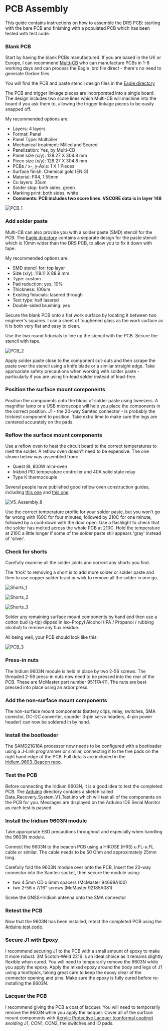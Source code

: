 # PCB Assembly

This guide contains instructions on how to assemble the DRS PCB: starting with the bare PCB and finishing with a populated PCB which has been tested with test code.

### Blank PCB

Start by having the blank PCBs manufactured. If you are based in the UK or Europe, I can recommend
[Multi-CB](https://www.multi-circuit-boards.eu/en/index.html) who can manufacture PCBs in 1-8 working days and
can process the Eagle .brd file direct - there's no need to generate Gerber files.

You will find the PCB and paste stencil design files in the [Eagle directory](https://github.com/PaulZC/Data_Recovery_System/tree/master/Eagle)

The PCB and trigger linkage pieces are incorporated into a single board. The design includes two score lines which Multi-CB
will machine into the board if you ask them to, allowing the trigger linkage pieces to be easily snapped off.

My recommended options are:
- Layers: 4 layers
- Format: Panel
- Panel Type: Multiplier
- Mechanical treatment: Milled and Scored
- Panelization: Yes, by Multi-CB
- Panel size (x/y): 128.27 X 304.8 mm
- Piece size (x/y): 128.27 X 304.8 mm
- PCBs / x-, y-Axis: 1 X 1 Pieces
- Surface finish: Chemical gold (ENIG)
- Material: FR4, 1.55mm
- Cu layers: 35um
- Solder stop: both sides, green
- Marking print: both sides, white
- **Comments: PCB includes two score lines. VSCORE data is in layer 148**

![PCB_1](https://github.com/PaulZC/Data_Recovery_System/blob/master/img/PCB_1.JPG)

### Add solder paste

Multi-CB can also provide you with a solder paste (SMD) stencil for the PCB. The [Eagle directory](https://github.com/PaulZC/Data_Recovery_System/tree/master/Eagle)
contains a separate design for the paste stencil which is 10mm wider than the DRS PCB, to allow you to fix it down with tape.

My recommended options are:
- SMD stencil for: top layer
- Size (x/y): 118.11 X 88.9 mm
- Type: custom
- Pad reduction: yes, 10%
- Thickness: 100um
- Existing fiducials: lasered through
- Text type: half lasered
- Double-sided brushing: yes

Secure the blank PCB onto a flat work surface by locating it between two engineer's squares. I use a sheet of toughened glass
as the work surface as it is both very flat and easy to clean.

Use the two round fiducials to line up the stencil with the PCB. Secure the stencil with tape.

![PCB_2](https://github.com/PaulZC/Data_Recovery_System/blob/master/img/PCB_2.JPG)

Apply solder paste close to the component cut-outs and then scrape the paste over the stencil using a knife blade
or a similar straight edge. Take appropriate safety precautions when working with solder paste - particularly if you are using
tin-lead solder instead of lead-free.

### Position the surface mount components

Position the components onto the blobs of solder paste using tweezers. A magnifier lamp or a USB microscope will
help you place the components in the correct position. J1 - the 20-way Samtec connector - is probably the trickiest
component to position. Take extra time to make sure the legs are centered accurately on the pads.

### Reflow the surface mount components

Use a reflow oven to heat the circuit board to the correct temperatures to melt the solder. A reflow oven doesn't need to be
expensive. The one shown below was assembled from:

- Quest 9L 800W mini-oven
- Inkbird PID temperature controller and 40A solid state relay
- Type K thermocouple

Several people have published good reflow oven construction guides, including [this one](http://tt7hab.blogspot.com/2018/06/the-reflow-oven.html) and [this one](http://www.die4laser.com/toaster/index.html).

![V5_Assembly_8](https://github.com/PaulZC/Iridium_9603_Beacon/blob/master/img/V5_Assembly_8.JPG)

Use the correct temperature profile for your solder paste, but you won't go far wrong with 160C for four minutes, followed by
210C for one minute, followed by a cool-down with the door open. Use a flashlight to check that the solder has melted across
the whole PCB at 210C. Hold the temperature at 210C a little longer if some of the solder paste still appears 'gray' instead of 'silver'.

### Check for shorts

Carefully examine all the solder joints and correct any shorts you find.

The 'trick' to removing a short is to add more solder or solder paste and then to use
copper solder braid or wick to remove all the solder in one go.

![Shorts_1](https://github.com/PaulZC/Iridium_9603_Beacon/blob/master/img/Shorts_1.JPG)

![Shorts_2](https://github.com/PaulZC/Iridium_9603_Beacon/blob/master/img/Shorts_2.JPG)

![Shorts_3](https://github.com/PaulZC/Iridium_9603_Beacon/blob/master/img/Shorts_3.JPG)

Solder any remaining surface mount components by hand and then use a cotton bud (q-tip) dipped in Iso-Propyl Alcohol
(IPA / Propanol / rubbing alcohol) to remove any flux residue.

All being well, your PCB should look like this:

![PCB_3](https://github.com/PaulZC/Data_Recovery_System/blob/master/img/PCB_3.JPG)

### Press-in nuts

The Iridium 9603N module is held in place by two 2-56 screws. The threaded 2-56 press-in nuts now need to be pressed into the rear of the
PCB. These are McMaster part number 95117A411. The nuts are best pressed into place using an arbor press.

### Add the non-surface mount components

The non-surface mount components (battery clips, relay, switches, SMA conector, DC-DC converter, sounder 3-pin servo headers, 4-pin power header) can now be soldered in by hand.

### Install the bootloader

The SAMD21G18A processor now needs to be configured with a bootloader using a J-Link programmer or similar, connecting it to the five pads on the right hand edge of the PCB.
Full details are included in the [Iridium_9603_Beacon repo](https://github.com/PaulZC/Iridium_9603_Beacon/blob/master/LEARN.md#how-do-i-install-the-atsamd21g18-bootloader).

### Test the PCB

Before connecting the Iridium 9603N, it is a good idea to test the completed PCB. The [Arduino](https://github.com/PaulZC/Data_Recovery_System/tree/master/Arduino)
directory contains a sketch called Data_Recovery_System_V1_Test.ino which will test all of the components on the PCB for you. Messages are displayed
on the Arduino IDE Serial Monitor as each test is passed.

### Install the Iridium 9603N module

Take appropriate ESD precautions throughout and especially when handling the 9603N module.

Connect the 9603N to the beacon PCB using a HIROSE (HRS) u.FL-u.FL cable or similar. The cable needs to be 50 Ohm and approximately 25mm long.

Carefully fold the 9603N module over onto the PCB, insert the 20-way connector into the Samtec socket, then secure the module using:
- two 4.5mm OD x 6mm spacers (McMaster 94669A100)
- two 2-56 x 7/16" screws (McMaster 92185A081)

Screw the GNSS+Iridium antenna onto the SMA connector

### Retest the PCB

Now that the 9603N has been installed, retest the completed PCB using the [Arduino test code](https://github.com/PaulZC/Data_Recovery_System/tree/master/Arduino/Data_Recovery_System_V1_Test).

### Secure J1 with Epoxy

I recommend securing J1 to the PCB with a small amount of epoxy to make it more robust. 3M Scotch-Weld 2216 is an ideal choice as it remains slightly flexible when cured.
You will need to temporarily remove the 9603N while you apply the epoxy. Apply the mixed epoxy around the body and legs of J1 using a toothpick,
taking great care to keep the epoxy clear of the connector opening and pins. Make sure the epoxy is fully cured before re-installing the 9603N.

### Lacquer the PCB

I recommend giving the PCB a coat of lacquer. You will need to temporarily remove the 9603N while you apply the lacquer. Cover all of the surface mount components with
[Acrylic Protective Lacquer (conformal coating)](https://uk.rs-online.com/web/p/conformal-coatings/3217324/) avoiding J1, CON1, CON2, the switches and IO pads.



